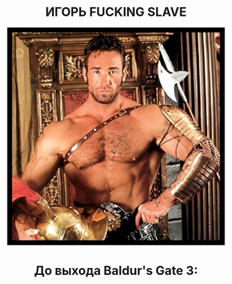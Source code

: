 <h1 align='center'> ИГОРЬ FUCKING SLAVE </h1>
<p align="center">
  <img src="https://github.com/romper008/bg3timer/blob/main/billyaxe.jpg?raw=true" />
</p>
<h1 align='center'> До выхода Baldur's Gate 3: </h1>
<script src="//megatimer.ru/get/c8abdc217ea3497246ec385a80c014c0.js"></script>
<audio autoplay loop src="https://github.com/romper008/bg3timer/blob/main/bg3.mp3?raw=true"></audio>

